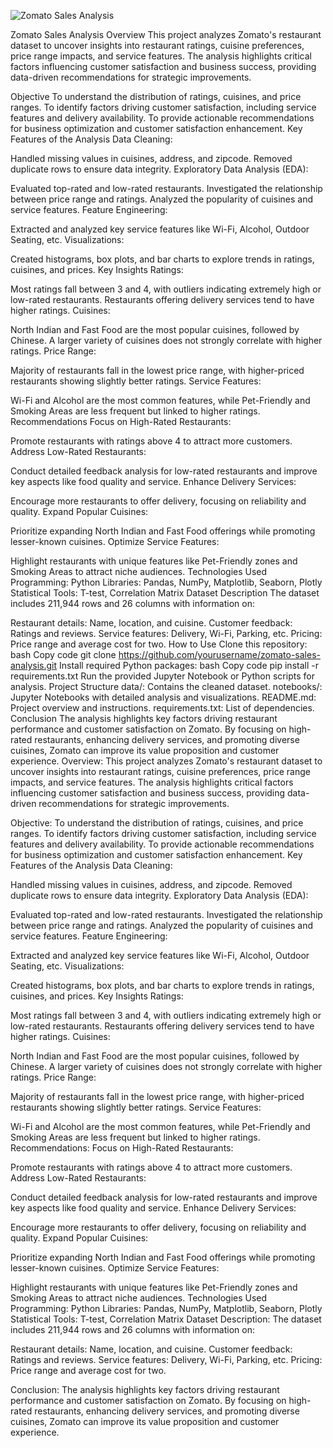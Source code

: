 ![Zomato Sales Analysis](https://encrypted-tbn0.gstatic.com/images?q=tbn:ANd9GcQl28dQOIocadPCmUD-VQeKPoHikT0Ps95KEQ&s)

Zomato Sales Analysis
Overview
This project analyzes Zomato's restaurant dataset to uncover insights into restaurant ratings, cuisine preferences, price range impacts, and service features. The analysis highlights critical factors influencing customer satisfaction and business success, providing data-driven recommendations for strategic improvements.

Objective
To understand the distribution of ratings, cuisines, and price ranges.
To identify factors driving customer satisfaction, including service features and delivery availability.
To provide actionable recommendations for business optimization and customer satisfaction enhancement.
Key Features of the Analysis
Data Cleaning:

Handled missing values in cuisines, address, and zipcode.
Removed duplicate rows to ensure data integrity.
Exploratory Data Analysis (EDA):

Evaluated top-rated and low-rated restaurants.
Investigated the relationship between price range and ratings.
Analyzed the popularity of cuisines and service features.
Feature Engineering:

Extracted and analyzed key service features like Wi-Fi, Alcohol, Outdoor Seating, etc.
Visualizations:

Created histograms, box plots, and bar charts to explore trends in ratings, cuisines, and prices.
Key Insights
Ratings:

Most ratings fall between 3 and 4, with outliers indicating extremely high or low-rated restaurants.
Restaurants offering delivery services tend to have higher ratings.
Cuisines:

North Indian and Fast Food are the most popular cuisines, followed by Chinese.
A larger variety of cuisines does not strongly correlate with higher ratings.
Price Range:

Majority of restaurants fall in the lowest price range, with higher-priced restaurants showing slightly better ratings.
Service Features:

Wi-Fi and Alcohol are the most common features, while Pet-Friendly and Smoking Areas are less frequent but linked to higher ratings.
Recommendations
Focus on High-Rated Restaurants:

Promote restaurants with ratings above 4 to attract more customers.
Address Low-Rated Restaurants:

Conduct detailed feedback analysis for low-rated restaurants and improve key aspects like food quality and service.
Enhance Delivery Services:

Encourage more restaurants to offer delivery, focusing on reliability and quality.
Expand Popular Cuisines:

Prioritize expanding North Indian and Fast Food offerings while promoting lesser-known cuisines.
Optimize Service Features:

Highlight restaurants with unique features like Pet-Friendly zones and Smoking Areas to attract niche audiences.
Technologies Used
Programming: Python
Libraries: Pandas, NumPy, Matplotlib, Seaborn, Plotly
Statistical Tools: T-test, Correlation Matrix
Dataset Description
The dataset includes 211,944 rows and 26 columns with information on:

Restaurant details: Name, location, and cuisine.
Customer feedback: Ratings and reviews.
Service features: Delivery, Wi-Fi, Parking, etc.
Pricing: Price range and average cost for two.
How to Use
Clone this repository:
bash
Copy code
git clone https://github.com/yourusername/zomato-sales-analysis.git
Install required Python packages:
bash
Copy code
pip install -r requirements.txt
Run the provided Jupyter Notebook or Python scripts for analysis.
Project Structure
data/: Contains the cleaned dataset.
notebooks/: Jupyter Notebooks with detailed analysis and visualizations.
README.md: Project overview and instructions.
requirements.txt: List of dependencies.
Conclusion
The analysis highlights key factors driving restaurant performance and customer satisfaction on Zomato. By focusing on high-rated restaurants, enhancing delivery services, and promoting diverse cuisines, Zomato can improve its value proposition and customer experience.
Overview:
This project analyzes Zomato's restaurant dataset to uncover insights into restaurant ratings, cuisine preferences, price range impacts, and service features. The analysis highlights critical factors influencing customer satisfaction and business success, providing data-driven recommendations for strategic improvements.

Objective:
To understand the distribution of ratings, cuisines, and price ranges.
To identify factors driving customer satisfaction, including service features and delivery availability.
To provide actionable recommendations for business optimization and customer satisfaction enhancement.
Key Features of the Analysis
Data Cleaning:

Handled missing values in cuisines, address, and zipcode.
Removed duplicate rows to ensure data integrity.
Exploratory Data Analysis (EDA):

Evaluated top-rated and low-rated restaurants.
Investigated the relationship between price range and ratings.
Analyzed the popularity of cuisines and service features.
Feature Engineering:

Extracted and analyzed key service features like Wi-Fi, Alcohol, Outdoor Seating, etc.
Visualizations:

Created histograms, box plots, and bar charts to explore trends in ratings, cuisines, and prices.
Key Insights
Ratings:

Most ratings fall between 3 and 4, with outliers indicating extremely high or low-rated restaurants.
Restaurants offering delivery services tend to have higher ratings.
Cuisines:

North Indian and Fast Food are the most popular cuisines, followed by Chinese.
A larger variety of cuisines does not strongly correlate with higher ratings.
Price Range:

Majority of restaurants fall in the lowest price range, with higher-priced restaurants showing slightly better ratings.
Service Features:

Wi-Fi and Alcohol are the most common features, while Pet-Friendly and Smoking Areas are less frequent but linked to higher ratings.
Recommendations:
Focus on High-Rated Restaurants:

Promote restaurants with ratings above 4 to attract more customers.
Address Low-Rated Restaurants:

Conduct detailed feedback analysis for low-rated restaurants and improve key aspects like food quality and service.
Enhance Delivery Services:

Encourage more restaurants to offer delivery, focusing on reliability and quality.
Expand Popular Cuisines:

Prioritize expanding North Indian and Fast Food offerings while promoting lesser-known cuisines.
Optimize Service Features:

Highlight restaurants with unique features like Pet-Friendly zones and Smoking Areas to attract niche audiences.
Technologies Used
Programming: Python
Libraries: Pandas, NumPy, Matplotlib, Seaborn, Plotly
Statistical Tools: T-test, Correlation Matrix
Dataset Description:
The dataset includes 211,944 rows and 26 columns with information on:

Restaurant details: Name, location, and cuisine.
Customer feedback: Ratings and reviews.
Service features: Delivery, Wi-Fi, Parking, etc.
Pricing: Price range and average cost for two.

Conclusion:
The analysis highlights key factors driving restaurant performance and customer satisfaction on Zomato. By focusing on high-rated restaurants, enhancing delivery services, and promoting diverse cuisines, Zomato can improve its value proposition and customer experience.
